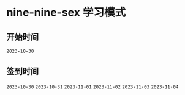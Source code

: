 # nine-nine-sex 学习模式

## 开始时间

`2023-10-30`

## 签到时间

`2023-10-30`
`2023-10-31`
`2023-11-01`
`2023-11-02`
`2023-11-03`
`2023-11-04`
